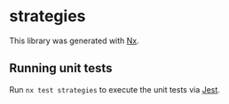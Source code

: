 # strategies

This library was generated with [Nx](https://nx.dev).

## Running unit tests

Run `nx test strategies` to execute the unit tests via [Jest](https://jestjs.io).
